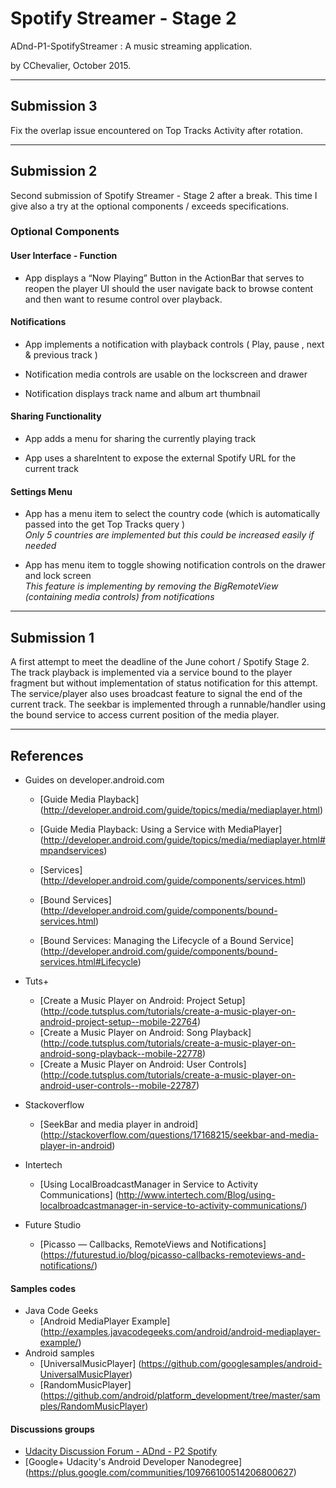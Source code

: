 # Spotify Streamer - Stage 2

ADnd-P1-SpotifyStreamer : A music streaming application.

by CChevalier, October 2015.

---


## Submission 3
Fix the overlap issue encountered on Top Tracks Activity after rotation.
   
---
   
## Submission 2
Second submission of Spotify Streamer - Stage 2 after a break. This time I give also a try at the optional components / exceeds specifications.

### Optional Components

#### User Interface - Function

- App displays a “Now Playing” Button in the ActionBar that serves to reopen the player UI should the user navigate back to browse content and then want to resume control over playback.

#### Notifications

- App implements a notification with playback controls ( Play, pause , next & previous track )

- Notification media controls are usable on the lockscreen and drawer

- Notification displays track name and album art thumbnail

#### Sharing Functionality

- App adds a menu for sharing the currently playing track

- App uses a shareIntent to expose the external Spotify URL for the current track

#### Settings Menu

- App has a menu item to select the country code (which is automatically passed into the get Top Tracks query )  
  _Only 5 countries are implemented but this could be increased easily if needed_

- App has menu item to toggle showing notification controls on the drawer and lock screen  
  _This feature is implementing by removing the BigRemoteView (containing media controls) from notifications_  


   
---
   
## Submission 1
A first attempt to meet the deadline of the June cohort / Spotify Stage 2. The track playback is implemented via a service bound to the player fragment
but without implementation of status notification for this attempt. The service/player also uses broadcast feature to signal the end of the current track.
The seekbar is implemented through a runnable/handler using the bound service to access current position of the media player.   
     
---     
     
## References

- Guides on developer.android.com
    - [Guide Media Playback] (http://developer.android.com/guide/topics/media/mediaplayer.html)
    - [Guide Media Playback: Using a Service with MediaPlayer] (http://developer.android.com/guide/topics/media/mediaplayer.html#mpandservices)

    - [Services] (http://developer.android.com/guide/components/services.html)
    - [Bound Services] (http://developer.android.com/guide/components/bound-services.html)
    - [Bound Services: Managing the Lifecycle of a Bound Service] (http://developer.android.com/guide/components/bound-services.html#Lifecycle)

- Tuts+
    - [Create a Music Player on Android: Project Setup] (http://code.tutsplus.com/tutorials/create-a-music-player-on-android-project-setup--mobile-22764)
    - [Create a Music Player on Android: Song Playback] (http://code.tutsplus.com/tutorials/create-a-music-player-on-android-song-playback--mobile-22778)
    - [Create a Music Player on Android: User Controls] (http://code.tutsplus.com/tutorials/create-a-music-player-on-android-user-controls--mobile-22787)

- Stackoverflow
    - [SeekBar and media player in android] (http://stackoverflow.com/questions/17168215/seekbar-and-media-player-in-android)

- Intertech
    - [Using LocalBroadcastManager in Service to Activity Communications] (http://www.intertech.com/Blog/using-localbroadcastmanager-in-service-to-activity-communications/)

- Future Studio
    - [Picasso — Callbacks, RemoteViews and Notifications] (https://futurestud.io/blog/picasso-callbacks-remoteviews-and-notifications/)


#### Samples codes
- Java Code Geeks
    - [Android MediaPlayer Example] (http://examples.javacodegeeks.com/android/android-mediaplayer-example/)
- Android samples
    - [UniversalMusicPlayer] (https://github.com/googlesamples/android-UniversalMusicPlayer)
    - [RandomMusicPlayer] (https://github.com/android/platform_development/tree/master/samples/RandomMusicPlayer)


#### Discussions groups
- [Udacity Discussion Forum - ADnd - P2 Spotify ](https://discussions.udacity.com/c/nd801-p1-p2-developing-android-apps/p2-specific-questions)
- [Google+ Udacity's Android Developer Nanodegree] (https://plus.google.com/communities/109766100514206800627)
   
   